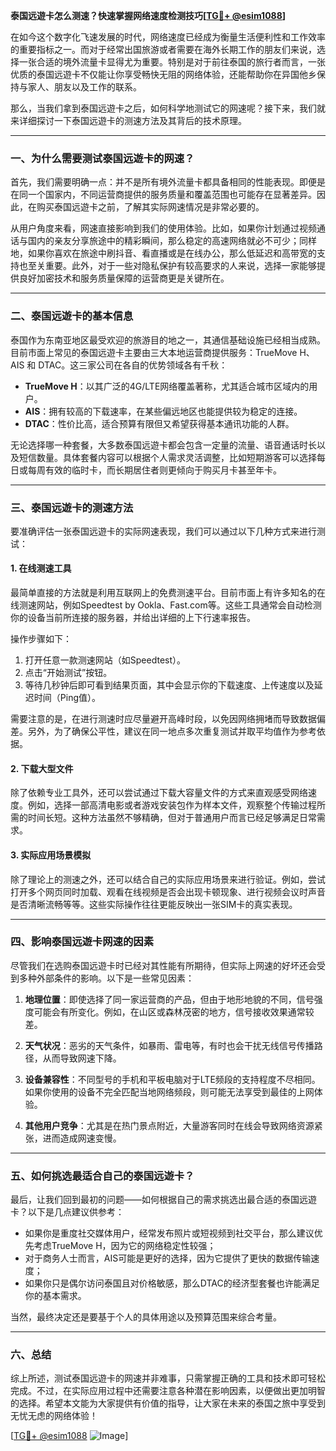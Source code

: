 **泰国远遊卡怎么测速？快速掌握网络速度检测技巧[[TG💪+ @esim1088](https://t.me/s/esim1088)]**

在如今这个数字化飞速发展的时代，网络速度已经成为衡量生活便利性和工作效率的重要指标之一。而对于经常出国旅游或者需要在海外长期工作的朋友们来说，选择一张合适的境外流量卡显得尤为重要。特别是对于前往泰国的旅行者而言，一张优质的泰国远遊卡不仅能让你享受畅快无阻的网络体验，还能帮助你在异国他乡保持与家人、朋友以及工作的联系。

那么，当我们拿到泰国远遊卡之后，如何科学地测试它的网速呢？接下来，我们就来详细探讨一下泰国远遊卡的测速方法及其背后的技术原理。

---

### 一、为什么需要测试泰国远遊卡的网速？

首先，我们需要明确一点：并不是所有境外流量卡都具备相同的性能表现。即便是在同一个国家内，不同运营商提供的服务质量和覆盖范围也可能存在显著差异。因此，在购买泰国远遊卡之前，了解其实际网速情况是非常必要的。

从用户角度来看，网速直接影响到我们的使用体验。比如，如果你计划通过视频通话与国内的亲友分享旅途中的精彩瞬间，那么稳定的高速网络就必不可少；同样地，如果你喜欢在旅途中刷抖音、看直播或是在线办公，那么低延迟和高带宽的支持也至关重要。此外，对于一些对隐私保护有较高要求的人来说，选择一家能够提供良好加密技术和服务质量保障的运营商更是关键所在。

---

### 二、泰国远遊卡的基本信息

泰国作为东南亚地区最受欢迎的旅游目的地之一，其通信基础设施已经相当成熟。目前市面上常见的泰国远遊卡主要由三大本地运营商提供服务：TrueMove H、AIS 和 DTAC。这三家公司在各自的优势领域各有千秋：

- **TrueMove H**：以其广泛的4G/LTE网络覆盖著称，尤其适合城市区域内的用户。
- **AIS**：拥有较高的下载速率，在某些偏远地区也能提供较为稳定的连接。
- **DTAC**：性价比高，适合预算有限但又希望获得基本通讯功能的人群。

无论选择哪一种套餐，大多数泰国远遊卡都会包含一定量的流量、语音通话时长以及短信数量。具体套餐内容可以根据个人需求灵活调整，比如短期游客可以选择每日或每周有效的临时卡，而长期居住者则更倾向于购买月卡甚至年卡。

---

### 三、泰国远遊卡的测速方法

要准确评估一张泰国远遊卡的实际网速表现，我们可以通过以下几种方式来进行测试：

#### 1. 在线测速工具

最简单直接的方法就是利用互联网上的免费测速平台。目前市面上有许多知名的在线测速网站，例如Speedtest by Ookla、Fast.com等。这些工具通常会自动检测你的设备当前所连接的服务器，并给出详细的上下行速率报告。

操作步骤如下：
1. 打开任意一款测速网站（如Speedtest）。
2. 点击“开始测试”按钮。
3. 等待几秒钟后即可看到结果页面，其中会显示你的下载速度、上传速度以及延迟时间（Ping值）。

需要注意的是，在进行测速时应尽量避开高峰时段，以免因网络拥堵而导致数据偏差。另外，为了确保公平性，建议在同一地点多次重复测试并取平均值作为参考依据。

#### 2. 下载大型文件

除了依赖专业工具外，还可以尝试通过下载大容量文件的方式来直观感受网络速度。例如，选择一部高清电影或者游戏安装包作为样本文件，观察整个传输过程所需的时间长短。这种方法虽然不够精确，但对于普通用户而言已经足够满足日常需求。

#### 3. 实际应用场景模拟

除了理论上的测速之外，还可以结合自己的实际应用场景来进行验证。例如，尝试打开多个网页同时加载、观看在线视频是否会出现卡顿现象、进行视频会议时声音是否清晰流畅等等。这些实际操作往往更能反映出一张SIM卡的真实表现。

---

### 四、影响泰国远遊卡网速的因素

尽管我们在选购泰国远遊卡时已经对其性能有所期待，但实际上网速的好坏还会受到多种外部条件的影响。以下是一些常见因素：

1. **地理位置**：即使选择了同一家运营商的产品，但由于地形地貌的不同，信号强度可能会有所变化。例如，在山区或森林茂密的地方，信号接收效果通常较差。
   
2. **天气状况**：恶劣的天气条件，如暴雨、雷电等，有时也会干扰无线信号传播路径，从而导致网速下降。

3. **设备兼容性**：不同型号的手机和平板电脑对于LTE频段的支持程度不尽相同。如果你使用的设备不完全匹配当地网络频段，则可能无法享受到最佳的上网体验。

4. **其他用户竞争**：尤其是在热门景点附近，大量游客同时在线会导致网络资源紧张，进而造成网速变慢。

---

### 五、如何挑选最适合自己的泰国远遊卡？

最后，让我们回到最初的问题——如何根据自己的需求挑选出最合适的泰国远遊卡？以下是几点建议供参考：

- 如果你是重度社交媒体用户，经常发布照片或短视频到社交平台，那么建议优先考虑TrueMove H，因为它的网络稳定性较强；
- 对于商务人士而言，AIS可能是更好的选择，因为它提供了更快的数据传输速度；
- 如果你只是偶尔访问泰国且对价格敏感，那么DTAC的经济型套餐也许能满足你的基本需求。

当然，最终决定还是要基于个人的具体用途以及预算范围来综合考量。

---

### 六、总结

综上所述，测试泰国远遊卡的网速并非难事，只需掌握正确的工具和技术即可轻松完成。不过，在实际应用过程中还需要注意各种潜在影响因素，以便做出更加明智的选择。希望本文能为大家提供有价值的指导，让大家在未来的泰国之旅中享受到无忧无虑的网络体验！

[[TG💪+ @esim1088](https://t.me/s/esim1088) ![Image](https://i.postimg.cc/4NQfJmqS/Snipaste-2025-05-13-00-14-12.png)]